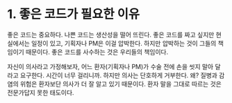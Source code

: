 # 1. 좋은 코드가 필요한 이유

좋은 코드는 중요하다. 나쁜 코드는 생산성을 떨어 뜨린다. 좋은 코드를 짜고 싶지만 현실에서는 일정이 있고, 기획자나 PM은 이걸 압박한다. 하지만 압박하는 것이 그들의 책임이기 때문이다. 좋은 코드를 사수하는 것은 우리들의 책임이다.

자신이 의사라고 가정해보자, 어느 환자\(기획자나 PM\)가 수술 전에 손을 씻지 말아 달라고 요구한다. 시간이 너무 걸리니까. 하지만 의사는 단호하게 거부한다. 왜? 질병과 감염의 위험은 환자보단 의사가 더 잘 알고 있기 때문이다. 환자 말을 그대로 따르는 것은 전문가답지 못한 태도이다.

